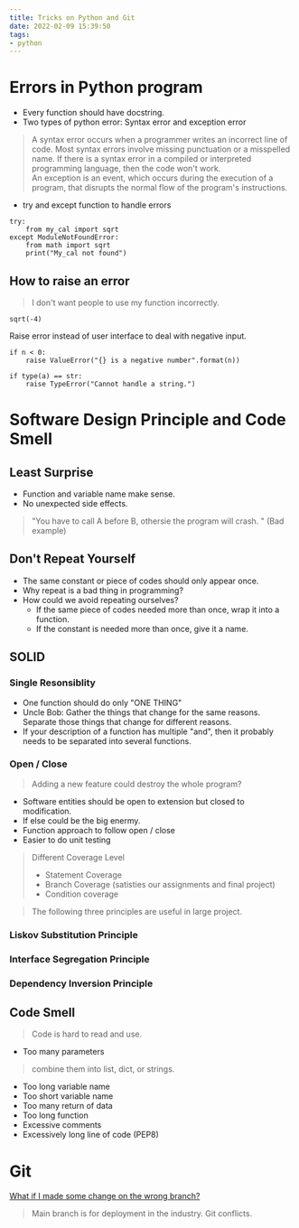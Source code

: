 ```yaml
---
title: Tricks on Python and Git
date: 2022-02-09 15:39:50
tags:
- python
---
```

# Errors in Python program
- Every function should have docstring. 
- Two types of python error: Syntax error and exception error
> A syntax error occurs when a programmer writes an incorrect line of code. Most syntax errors involve missing punctuation or a misspelled name. If there is a syntax error in a compiled or interpreted programming language, then the code won't work.<br>
> An exception is an event, which occurs during the execution of a program, that disrupts the normal flow of the program's instructions.

- try and except function to handle errors
```
try:
    from my_cal import sqrt
except ModuleNotFoundError:
    from math import sqrt
    print("My_cal not found")
```

## How to raise an error 
> I don't want people to use my function incorrectly.
```
sqrt(-4)
```
Raise error instead of user interface to deal with negative input. 
```
if n < 0:
    raise ValueError("{} is a negative number".format(n))

if type(a) == str:
    raise TypeError("Cannot handle a string.")
```

# Software Design Principle and Code Smell

## Least Surprise
- Function and variable name make sense. 
- No unexpected side effects. 
> "You have to call A before B, othersie the program will crash. " (Bad example)

## Don't Repeat Yourself
- The same constant or piece of codes should only appear once. 
- Why repeat is a bad thing in programming?
- How could we avoid repeating ourselves?
  - If the same piece of codes needed more than once, wrap it into a function. 
  - If the constant is needed more than once, give it a name. 


## SOLID
### Single Resonsiblity
- One function should do only "ONE THING"
- Uncle Bob: Gather the things that change for the same reasons. Separate those things that change for different reasons. 
- If your description of a function has multiple "and", then it probably needs to be separated into several functions. 

### Open / Close
> Adding a new feature could destroy the whole program?
- Software entities should be open to extension but closed to modification. 
- If else could be the big enermy. 
- Function approach to follow open / close 
- Easier to do unit testing
> Different Coverage Level
> - Statement Coverage
> - Branch Coverage (satisties our assignments and final project)
> - Condition coverage


> The following three principles are useful in large project. 
### Liskov Substitution Principle


### Interface Segregation Principle


### Dependency Inversion Principle


## Code Smell
> Code is hard to read and use. 

- Too many parameters
> combine them into list, dict, or strings.
- Too long variable name
- Too short variable name
- Too many return of data
- Too long function 
- Excessive comments 
- Excessively long line of code (PEP8)


# Git 

[What if I made some change on the wrong branch?](https://stackoverflow.com/questions/8085838/how-to-move-the-changes-from-one-branch-to-another-branch-git)
> Main branch is for deployment in the industry. 
> Git conflicts.
